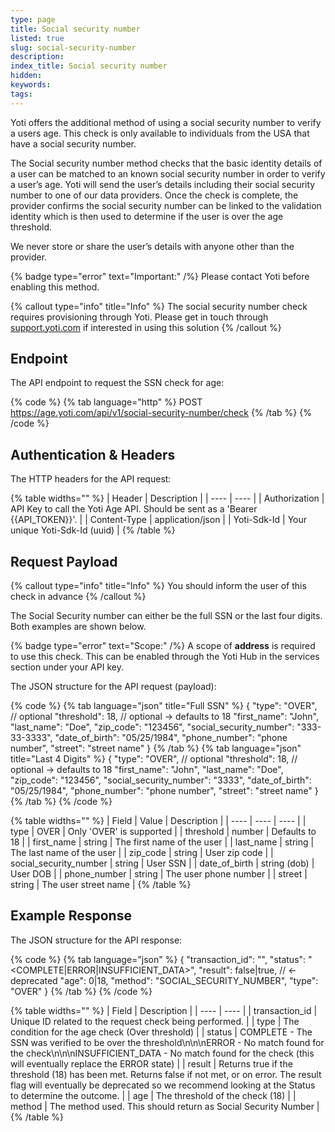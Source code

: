 ```yaml
---
type: page
title: Social security number
listed: true
slug: social-security-number
description: 
index_title: Social security number
hidden: 
keywords: 
tags: 
---
```


Yoti offers the additional method of using a social security number to verify a users age. This check is only available to individuals from the USA that have a social security number.

The Social security number method checks that the basic identity details of a user can be matched to an known social security number in order to verify a user’s age. Yoti will send the user’s details including their social security number to one of our data providers. Once the check is complete, the provider confirms the social security number can be linked to the validation identity which is then used to determine if the user is over the age threshold.

We never store or share the user’s details with anyone other than the provider.

{% badge type="error" text="Important:" /%} Please contact Yoti before enabling this method.

{% callout type="info" title="Info" %}
The social security number check requires provisioning through Yoti. Please get in touch through [support.yoti.com](https://support.yoti.com/yotisupport/s/contactsupport) if interested in using this solution
{% /callout %}

## Endpoint

The API endpoint to request the SSN check for age:

{% code %}
{% tab language="http" %}
POST https://age.yoti.com/api/v1/social-security-number/check
{% /tab %}
{% /code %}

## Authentication & Headers

The HTTP headers for the API request:

{% table widths="" %}
| Header | Description | 
| ---- | ---- | 
| Authorization | API Key to call the Yoti Age API. Should be sent as a 'Bearer {{API_TOKEN}}'. | 
| Content-Type | application/json | 
| Yoti-Sdk-Id | Your unique Yoti-Sdk-Id (uuid) | 
{% /table %}

## Request Payload

{% callout type="info" title="Info" %}
You should inform the user of this check in advance
{% /callout %}

The Social Security number can either be the full SSN or the last four digits. Both examples are shown below.

{% badge type="error" text="Scope:" /%} A scope of **address** is required to use this check. This can be enabled through the Yoti Hub in the services section under your API key.

The JSON structure for the API request (payload):

{% code %}
{% tab language="json" title="Full SSN" %}
{
  "type": "OVER", // optional
  "threshold": 18, // optional -> defaults to 18
  "first_name": "John",
  "last_name": "Doe",
  "zip_code": "123456",
  "social_security_number": "333-33-3333",
  "date_of_birth": "05/25/1984",
  "phone_number": "phone number",
  "street": "street name"
}
{% /tab %}
{% tab language="json" title="Last 4 Digits" %}
{
  "type": "OVER", // optional
  "threshold": 18, // optional -> defaults to 18
  "first_name": "John",
  "last_name": "Doe",
  "zip_code": "123456",
  "social_security_number": "3333",
  "date_of_birth": "05/25/1984",
  "phone_number": "phone number",
  "street": "street name"
}
{% /tab %}
{% /code %}

{% table widths="" %}
| Field | Value | Description | 
| ---- | ---- | ---- | 
| type | OVER | Only 'OVER' is supported | 
| threshold | number | Defaults to 18 | 
| first_name | string | The first name of the user | 
| last_name | string | The last name of the user | 
| zip_code | string | User zip code | 
| social_security_number | string | User SSN | 
| date_of_birth | string (dob) | User DOB | 
| phone_number | string | The user phone number | 
| street | string | The user street name | 
{% /table %}

## Example Response

The JSON structure for the API response:

{% code %}
{% tab language="json" %}
{
  "transaction_id": "<some uuid>",
  "status": "<COMPLETE|ERROR|INSUFFICIENT_DATA>",
  "result": false|true, // <- deprecated
  "age": 0|18,
  "method": "SOCIAL_SECURITY_NUMBER",
  "type": "OVER"
}
{% /tab %}
{% /code %}

{% table widths="" %}
| Field | Description | 
| ---- | ---- | 
| transaction_id | Unique ID related to the request check being performed. | 
| type | The condition for the age check (Over threshold) | 
| status | COMPLETE - The SSN was verified to be over the threshold\n\n\nERROR - No match found for the check\n\n\nINSUFFICIENT_DATA - No match found for the check (this will eventually replace the ERROR state) | 
| result | Returns true if the threshold (18) has been met. Returns false if not met, or on error. The result flag will eventually be deprecated so we recommend looking at the Status to determine the outcome. | 
| age | The threshold of the check (18) | 
| method | The method used. This should return as Social Security Number | 
{% /table %}
